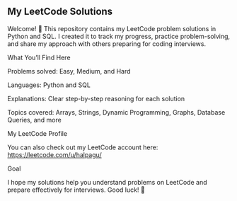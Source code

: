 ## My LeetCode Solutions

Welcome! 👋 This repository contains my LeetCode problem solutions in Python and SQL. I created it to track my progress, practice problem-solving, and share my approach with others preparing for coding interviews.

What You’ll Find Here

Problems solved: Easy, Medium, and Hard

Languages: Python and SQL

Explanations: Clear step-by-step reasoning for each solution

Topics covered: Arrays, Strings, Dynamic Programming, Graphs, Database Queries, and more

My LeetCode Profile

You can also check out my LeetCode account here: https://leetcode.com/u/halpagu/

Goal

I hope my solutions help you understand problems on LeetCode and prepare effectively for interviews. Good luck! 🎯
